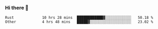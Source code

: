 ### Hi there 👋

<!--
**yeya24/yeya24** is a ✨ _special_ ✨ repository because its `README.md` (this file) appears on your GitHub profile.

Here are some ideas to get you started:

- 🔭 I’m currently working on ...
- 🌱 I’m currently learning ...
- 👯 I’m looking to collaborate on ...
- 🤔 I’m looking for help with ...
- 💬 Ask me about ...
- 📫 How to reach me: ...
- 😄 Pronouns: ...
- ⚡ Fun fact: ...
-->

<!--START_SECTION:waka-->

```text
Rust             10 hrs 28 mins  ████████████▓░░░░░░░░░░░░   50.18 %
Other            4 hrs 48 mins   █████▓░░░░░░░░░░░░░░░░░░░   23.02 %
```

<!--END_SECTION:waka-->
